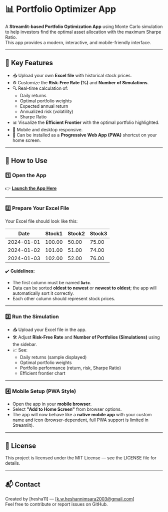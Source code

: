 # 📊 Portfolio Optimizer App

A **Streamlit-based Portfolio Optimization App** using Monte Carlo simulation to help investors find the optimal asset allocation with the maximum Sharpe Ratio.  
This app provides a modern, interactive, and mobile-friendly interface.

---

## 🚀 Key Features
- 📥 Upload your own **Excel file** with historical stock prices.
- ⚙️ Customize the **Risk-Free Rate (%)** and **Number of Simulations**.
- 🔍 Real-time calculation of:
  - Daily returns
  - Optimal portfolio weights
  - Expected annual return
  - Annualized risk (volatility)
  - Sharpe Ratio
- 📊 Visualize the **Efficient Frontier** with the optimal portfolio highlighted.
- 📱 Mobile and desktop responsive.
- 🌟 Can be installed as a **Progressive Web App (PWA)** shortcut on your home screen.

---

## 📂 How to Use

### 1️⃣ Open the App  
👉 **[Launch the App Here](https://portfolio-optimizer-dbel3qn7uxpxhrdaqipz6s.streamlit.app/)**  



---

### 2️⃣ Prepare Your Excel File  
Your Excel file should look like this:

| Date       | Stock1 | Stock2 | Stock3 |
|------------|--------|--------|--------|
| 2024-01-01 | 100.00 | 50.00  | 75.00  |
| 2024-01-02 | 101.00 | 51.00  | 74.00  |
| 2024-01-03 | 102.00 | 52.00  | 76.00  |

✔️ **Guidelines:**  
- The first column must be named **`Date`**.  
- Data can be sorted **oldest to newest** or **newest to oldest**; the app will automatically sort it correctly.  
- Each other column should represent stock prices.

---

### 3️⃣ Run the Simulation  
- 📤 Upload your Excel file in the app.  
- 🛠️ Adjust **Risk-Free Rate** and **Number of Portfolios (Simulations)** using the sidebar.  
- 📈 See:  
  - Daily returns (sample displayed)  
  - Optimal portfolio weights  
  - Portfolio performance (return, risk, Sharpe Ratio)  
  - Efficient frontier chart  

---

### 4️⃣ Mobile Setup (PWA Style)  
- Open the app in your **mobile browser**.  
- Select **"Add to Home Screen"** from browser options.  
- The app will now behave like a **native mobile app** with your custom name and icon (browser-dependent, full PWA support is limited in Streamlit).

---

## 📜 License

This project is licensed under the MIT License — see the LICENSE file for details.

---

## 📬 Contact

Created by [hesha11] — [k.w.heshannimsara2003@gmail.com]  
Feel free to contribute or report issues on GitHub.

